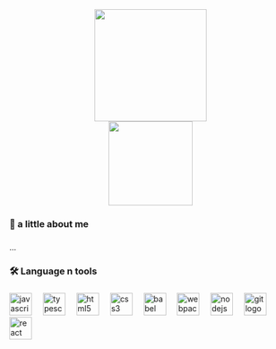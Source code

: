 <div align="center">
  <img height="200" src="https://grizly.club/uploads/posts/2023-08/1691402652_grizly-club-p-kartinki-ded-insaid-bez-fona-46.png"  />
</div>

<div align="center">
  <img height="150" src="https://readme-typing-svg.herokuapp.com?font=Fira+Code&weight=600&size=30&duration=3800&pause=1240&color=A40000&width=639&lines=Hi+there%2C+i'm+Daniil+Aleksandrovich"  />
</div>

###

<h3 align="left">📌  a little about me</h3>

###

<p align="left">...</p>

###

<h3 align="left">🛠 Language n tools</h3>

###

<div align="left">
  <img src="https://cdn.jsdelivr.net/gh/devicons/devicon/icons/javascript/javascript-original.svg" height="40" alt="javascript logo"  />
  <img width="12" />
  <img src="https://cdn.jsdelivr.net/gh/devicons/devicon/icons/typescript/typescript-original.svg" height="40" alt="typescript logo"  />
  <img width="12" />
  <img src="https://cdn.jsdelivr.net/gh/devicons/devicon/icons/html5/html5-original.svg" height="40" alt="html5 logo"  />
  <img width="12" />
  <img src="https://cdn.jsdelivr.net/gh/devicons/devicon/icons/css3/css3-original.svg" height="40" alt="css3 logo"  />
  <img width="12" />
  <img src="https://cdn.jsdelivr.net/gh/devicons/devicon/icons/babel/babel-original.svg" height="40" alt="babel logo"  />
  <img width="12" />
  <img src="https://cdn.jsdelivr.net/gh/devicons/devicon/icons/webpack/webpack-original.svg" height="40" alt="webpack logo"  />
  <img width="12" />
  <img src="https://cdn.jsdelivr.net/gh/devicons/devicon/icons/nodejs/nodejs-original.svg" height="40" alt="nodejs logo"  />
  <img width="12" />
  <img src="https://cdn.jsdelivr.net/gh/devicons/devicon/icons/git/git-original.svg" height="40" alt="git logo"  />
  <img width="12" />
  <img src="https://cdn.jsdelivr.net/gh/devicons/devicon/icons/react/react-original.svg" height="40" alt="react logo"  />
</div>

###

###
